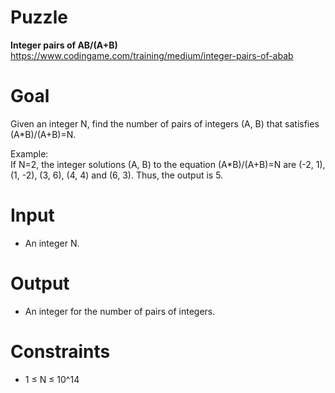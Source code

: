 # Puzzle
**Integer pairs of AB/(A+B)** https://www.codingame.com/training/medium/integer-pairs-of-abab

# Goal
Given an integer N, find the number of pairs of integers (A, B) that satisfies (A*B)/(A+B)=N.

Example:  
If N=2, the integer solutions (A, B) to the equation (A*B)/(A+B)=N are (-2, 1), (1, -2), (3, 6), (4, 4) and (6, 3). Thus, the output is 5.

# Input
* An integer N.

# Output
* An integer for the number of pairs of integers.

# Constraints
* 1 ≤ N ≤ 10^14
